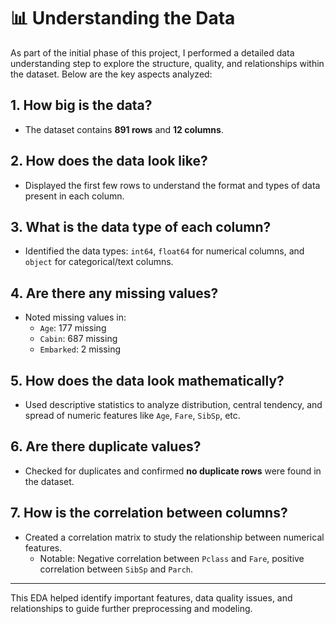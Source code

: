 # 📊 Understanding the Data

As part of the initial phase of this project, I performed a detailed data understanding step to explore the structure, quality, and relationships within the dataset. Below are the key aspects analyzed:

## 1. How big is the data?
- The dataset contains **891 rows** and **12 columns**.

## 2. How does the data look like?
- Displayed the first few rows to understand the format and types of data present in each column.

## 3. What is the data type of each column?
- Identified the data types: `int64`, `float64` for numerical columns, and `object` for categorical/text columns.

## 4. Are there any missing values?
- Noted missing values in:
  - `Age`: 177 missing
  - `Cabin`: 687 missing
  - `Embarked`: 2 missing

## 5. How does the data look mathematically?
- Used descriptive statistics to analyze distribution, central tendency, and spread of numeric features like `Age`, `Fare`, `SibSp`, etc.

## 6. Are there duplicate values?
- Checked for duplicates and confirmed **no duplicate rows** were found in the dataset.

## 7. How is the correlation between columns?
- Created a correlation matrix to study the relationship between numerical features.
  - Notable: Negative correlation between `Pclass` and `Fare`, positive correlation between `SibSp` and `Parch`.

---

This EDA helped identify important features, data quality issues, and relationships to guide further preprocessing and modeling.
